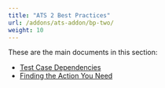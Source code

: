 ```yaml
---
title: "ATS 2 Best Practices"
url: /addons/ats-addon/bp-two/
weight: 10
---
```


These are the main documents in this section:

* [Test Case Dependencies](/addons/ats-addon/bp-two-test-case-dependencies/)
* [Finding the Action You Need](/addons/ats-addon/bp-two-finding-the-action-you-need/)
